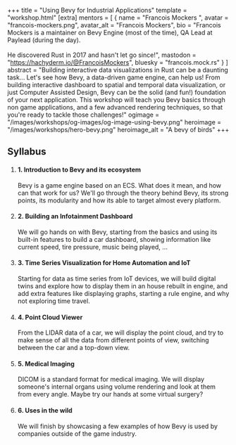 +++
title = "Using Bevy for Industrial Applications"
template = "workshop.html"
[extra]
  mentors = [
    { name = "Francois Mockers ", avatar = "francois-mockers.png", avatar_alt = "Francois Mockers",  bio = "Francois Mockers is a maintainer on Bevy Engine (most of the time), QA Lead at Paylead (during the day).<br /><br />He discovered Rust in 2017 and hasn't let go since!",  mastodon = "https://hachyderm.io/@FrancoisMockers",  bluesky = "francois.mock.rs" }
  ]
  abstract = "Building interactive data visualizations in Rust can be a daunting task... Let's see how Bevy, a data-driven game engine, can help us! From building interactive dashboard to spatial and temporal data visualization, or just Computer Assisted Design, Bevy can be the solid (and fun!) foundation of your next application. This workshop will teach you Bevy basics through non game applications, and a few advanced rendering techniques, so that you're ready to tackle those challenges!"
  ogimage = "/images/workshops/og-images/og-image-using-bevy.png"
  heroimage = "/images/workshops/hero-bevy.png"
  heroimage_alt = "A bevy of birds"
+++

<div class="">
  <h2 class="mb-7">Syllabus</h2>
  <ol>
    <li class="mb-7 border">
      <h4>1. Introduction to Bevy and its ecosystem</h4>
      <div>
        <p>Bevy is a game engine based on an ECS. What does it mean, and how can that work for us? We'll go through the theory behind Bevy, its strong points, its modularity and how its able to target almost every platform.</p>
      </div>
    </li>
    <li class="mb-7 border">
      <h4>2. Building an Infotainment Dashboard</h4>
      <div>
        <p>We will go hands on with Bevy, starting from the basics and using its built-in features to build a car dashboard, showing information like current speed, tire pressure, music being played, ...</p>
      </div>
    </li>
    <li class="mb-7 border">
      <h4>3. Time Series Visualization for Home Automation and IoT</h4>
      <div>
        <p>Starting for data as time series from IoT devices, we will build digital twins and explore how to display them in an house rebuilt in engine, and add extra features like displaying graphs, starting a rule engine, and why not exploring time travel.</p>
      </div>
    </li>
    <li class="mb-7 border">
      <h4>4. Point Cloud Viewer</h4>
      <div>
        <p>From the LIDAR data of a car, we will display the point cloud, and try to make sense of all the data from different points of view, switching between the car and a top-down view.</p>
      </div>
    </li>
    <li class="mb-7 border">
      <h4>5. Medical Imaging</h4>
      <div>
        <p>DICOM is a standard format for medical imaging. We will display someone's internal organs using volume rendering and look at them from every angle. Maybe try our hands at some virtual surgery?</p>
      </div>
    </li>
    <li class="mb-7 border">
      <h4>6. Uses in the wild</h4>
      <div>
        <p>We will finish by showcasing a few examples of how Bevy is used by companies outside of the game industry.</p>
      </div>
    </li>
  </ol>
</p>
</div>
